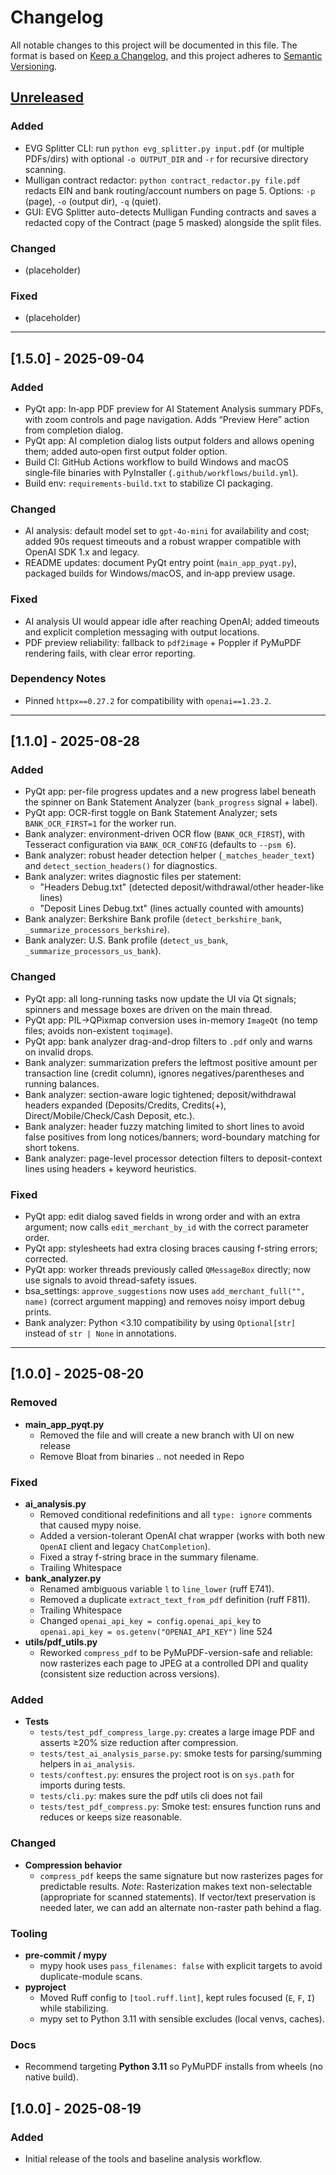 # Changelog
All notable changes to this project will be documented in this file.
The format is based on [Keep a Changelog](https://keepachangelog.com/en/1.1.0/),
and this project adheres to [Semantic Versioning](https://semver.org/spec/v2.0.0.html).

## [Unreleased]
### Added
- EVG Splitter CLI: run `python evg_splitter.py input.pdf` (or multiple PDFs/dirs) with optional `-o OUTPUT_DIR` and `-r` for recursive directory scanning.
- Mulligan contract redactor: `python contract_redactor.py file.pdf` redacts EIN and bank routing/account numbers on page 5. Options: `-p` (page), `-o` (output dir), `-q` (quiet).
 - GUI: EVG Splitter auto-detects Mulligan Funding contracts and saves a redacted copy of the Contract (page 5 masked) alongside the split files.

### Changed
- (placeholder)

### Fixed
- (placeholder)

---
## [1.5.0] - 2025-09-04
### Added
- PyQt app: In‑app PDF preview for AI Statement Analysis summary PDFs, with zoom controls and page navigation. Adds “Preview Here” action from completion dialog.
- PyQt app: AI completion dialog lists output folders and allows opening them; added auto‑open first output folder option.
- Build CI: GitHub Actions workflow to build Windows and macOS single‑file binaries with PyInstaller (`.github/workflows/build.yml`).
- Build env: `requirements-build.txt` to stabilize CI packaging.

### Changed
- AI analysis: default model set to `gpt-4o-mini` for availability and cost; added 90s request timeouts and a robust wrapper compatible with OpenAI SDK 1.x and legacy.
- README updates: document PyQt entry point (`main_app_pyqt.py`), packaged builds for Windows/macOS, and in‑app preview usage.

### Fixed
- AI analysis UI would appear idle after reaching OpenAI; added timeouts and explicit completion messaging with output locations.
- PDF preview reliability: fallback to `pdf2image` + Poppler if PyMuPDF rendering fails, with clear error reporting.

### Dependency Notes
- Pinned `httpx==0.27.2` for compatibility with `openai==1.23.2`.

---
## [1.1.0] - 2025-08-28
### Added
- PyQt app: per-file progress updates and a new progress label beneath the spinner on Bank Statement Analyzer (`bank_progress` signal + label).
- PyQt app: OCR-first toggle on Bank Statement Analyzer; sets `BANK_OCR_FIRST=1` for the worker run.
- Bank analyzer: environment-driven OCR flow (`BANK_OCR_FIRST`), with Tesseract configuration via `BANK_OCR_CONFIG` (defaults to `--psm 6`).
- Bank analyzer: robust header detection helper (`_matches_header_text`) and `detect_section_headers()` for diagnostics.
- Bank analyzer: writes diagnostic files per statement:
  - "Headers Debug.txt" (detected deposit/withdrawal/other header-like lines)
  - "Deposit Lines Debug.txt" (lines actually counted with amounts)
- Bank analyzer: Berkshire Bank profile (`detect_berkshire_bank`, `_summarize_processors_berkshire`).
- Bank analyzer: U.S. Bank profile (`detect_us_bank`, `_summarize_processors_us_bank`).

### Changed
- PyQt app: all long-running tasks now update the UI via Qt signals; spinners and message boxes are driven on the main thread.
- PyQt app: PIL→QPixmap conversion uses in-memory `ImageQt` (no temp files; avoids non-existent `toqimage`).
- PyQt app: bank analyzer drag-and-drop filters to `.pdf` only and warns on invalid drops.
- Bank analyzer: summarization prefers the leftmost positive amount per transaction line (credit column), ignores negatives/parentheses and running balances.
- Bank analyzer: section-aware logic tightened; deposit/withdrawal headers expanded (Deposits/Credits, Credits(+), Direct/Mobile/Check/Cash Deposit, etc.).
- Bank analyzer: header fuzzy matching limited to short lines to avoid false positives from long notices/banners; word-boundary matching for short tokens.
- Bank analyzer: page-level processor detection filters to deposit-context lines using headers + keyword heuristics.

### Fixed
- PyQt app: edit dialog saved fields in wrong order and with an extra argument; now calls `edit_merchant_by_id` with the correct parameter order.
- PyQt app: stylesheets had extra closing braces causing f-string errors; corrected.
- PyQt app: worker threads previously called `QMessageBox` directly; now use signals to avoid thread-safety issues.
- bsa_settings: `approve_suggestions` now uses `add_merchant_full("", name)` (correct argument mapping) and removes noisy import debug prints.
- Bank analyzer: Python <3.10 compatibility by using `Optional[str]` instead of `str | None` in annotations.


---
## [1.0.0] - 2025-08-20
### Removed
- **main_app_pyqt.py**
  - Removed the file and will create a new branch with UI on new release
  - Remove Bloat from binaries .. not needed in Repo
### Fixed
- **ai_analysis.py**
  - Removed conditional redefinitions and all `type: ignore` comments that caused mypy noise.
  - Added a version-tolerant OpenAI chat wrapper (works with both new `OpenAI` client and legacy `ChatCompletion`).
  - Fixed a stray f-string brace in the summary filename.
  - Trailing Whitespace
- **bank_analyzer.py**
  - Renamed ambiguous variable `l` to `line_lower` (ruff E741).
  - Removed a duplicate `extract_text_from_pdf` definition (ruff F811).
  - Trailing Whitespace
  - Changed `openai_api_key = config.openai_api_key` to `openai.api_key = os.getenv("OPENAI_API_KEY")` line 524
- **utils/pdf_utils.py**
  - Reworked `compress_pdf` to be PyMuPDF-version-safe and reliable: now rasterizes each page to JPEG at a controlled DPI and quality (consistent size reduction across versions).

### Added
- **Tests**
  - `tests/test_pdf_compress_large.py`: creates a large image PDF and asserts ≥20% size reduction after compression.
  - `tests/test_ai_analysis_parse.py`: smoke tests for parsing/summing helpers in `ai_analysis`.
  - `tests/conftest.py`: ensures the project root is on `sys.path` for imports during tests.
  - `tests/cli.py`: makes sure the pdf utils cli does not fail
  - `tests/test_pdf_compress.py`: Smoke test: ensures function runs and reduces or keeps size reasonable.

### Changed
- **Compression behavior**
  - `compress_pdf` keeps the same signature but now rasterizes pages for predictable results.
    _Note_: Rasterization makes text non-selectable (appropriate for scanned statements). If vector/text preservation is needed later, we can add an alternate non-raster path behind a flag.

### Tooling
- **pre-commit / mypy**
  - mypy hook uses `pass_filenames: false` with explicit targets to avoid duplicate-module scans.
- **pyproject**
  - Moved Ruff config to `[tool.ruff.lint]`, kept rules focused (`E`, `F`, `I`) while stabilizing.
  - mypy set to Python 3.11 with sensible excludes (local venvs, caches).

### Docs
- Recommend targeting **Python 3.11** so PyMuPDF installs from wheels (no native build).

## [1.0.0] - 2025-08-19
### Added
- Initial release of the tools and baseline analysis workflow.

[Unreleased]: https://github.com/aptech3/ap3te
